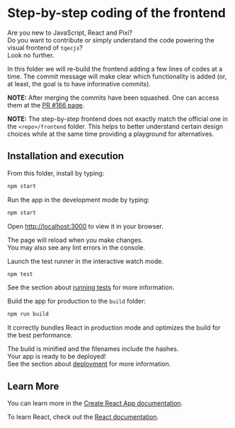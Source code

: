 # Step-by-step coding of the frontend

Are you new to JavaScript, React and Pixi?  
Do you want to contribute or simply understand the code powering the visual frontend of `tqecjs`?  
Look no further.  

In this folder we will re-build the frontend adding a few lines of codes at a time.
The commit message will make clear which functionality is added (or, at least, the goal is to have informative commits).

**NOTE:** After merging the commits have been squashed.
One can access them at the [PR #166 page](https://github.com/QCHackers/tqec/pull/166).


**NOTE:** The step-by-step frontend does not exactly match the official one in the `<repo>/frontend` folder.
This helps to better understand certain design choices while at the same time providing a playground for alternatives.



## Installation and execution

From this folder, install by typing:
```bash
npm start
```

Run the app in the development mode by typing:
```bash
npm start
```
Open [http://localhost:3000](http://localhost:3000) to view it in your browser.

The page will reload when you make changes.  
You may also see any lint errors in the console.

Launch the test runner in the interactive watch mode.
```bash
npm test
```
See the section about [running tests](https://facebook.github.io/create-react-app/docs/running-tests) for more information.

Build the app for production to the `build` folder:
```bash
npm run build
```
It correctly bundles React in production mode and optimizes the build for the best performance.

The build is minified and the filenames include the hashes.  
Your app is ready to be deployed!  
See the section about [deployment](https://facebook.github.io/create-react-app/docs/deployment) for more information.



## Learn More

You can learn more in the [Create React App documentation](https://facebook.github.io/create-react-app/docs/getting-started).

To learn React, check out the [React documentation](https://reactjs.org/).
